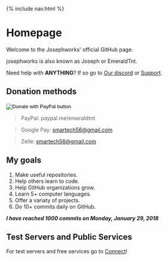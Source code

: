 {% include nav.html %}

# Homepage

Welcome to the Josephworks' official GitHub page.

josephworks is also known as Joseph or EmeraldTnt.

Need help with **ANYTHING**?
If so go to [Our discord](DISCORD.md) or [Support](SUPPORT.md).

## Donation methods

<form action="https://www.paypal.com/cgi-bin/webscr" method="post" target="_top">
<input type="hidden" name="cmd" value="_donations" />
<input type="hidden" name="business" value="smartech56@gmail.com" />
<input type="hidden" name="currency_code" value="USD" />
<input type="image" src="https://www.paypalobjects.com/en_US/i/btn/btn_donateCC_LG.gif" border="0" name="submit" title="PayPal - The safer, easier way to pay online!" alt="Donate with PayPal button" />
<img alt="" border="0" src="https://www.paypal.com/en_US/i/scr/pixel.gif" width="1" height="1" />
</form>

> PayPal: paypal.me/emeraldtnt

> Google Pay: smartech56@gmail.com

> Zelle: smartech56@gmail.com

## My goals

1. Make useful repositories.
2. Help others learn to code.
3. Help GitHub organizations grow.
4. Learn 5+ computer languages.
5. Offer a variaty of projects.
6. Do 10+ commits daily on GitHub.

**_I have reached 1000 commits on Monday, January 29, 2018_**

## Test Servers and Public Services

For test servers and free services go to [Connect](CONNECT.md)!
